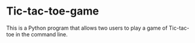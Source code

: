 # Tic-tac-toe-game
This is a Python program that allows two users to play a game of Tic-tac-toe in the command line.
